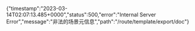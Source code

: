 {"timestamp":"2023-03-14T02:07:13.485+0000","status":500,"error":"Internal Server Error","message":"非法的场景元信息","path":"/route/template/export/doc"}